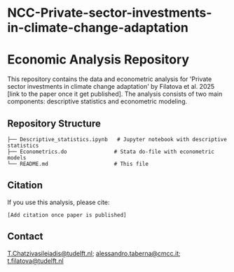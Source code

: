 # NCC-Private-sector-investments-in-climate-change-adaptation

# Economic Analysis Repository

This repository contains the data and econometric analysis for 'Private sector investments in climate change adaptation' by Filatova et al. 2025 [link to the paper once it get published]. The analysis consists of two main components: descriptive statistics and econometric modeling.

## Repository Structure

```
├── Descriptive_statistics.ipynb   # Jupyter notebook with descriptive statistics
├── Econometrics.do               # Stata do-file with econometric models
└── README.md                     # This file
```




## Citation

If you use this analysis, please cite:
```
[Add citation once paper is published]
```

## Contact
T.Chatzivasileiadis@tudelft.nl; alessandro.taberna@cmcc.it; t.filatova@tudelft.nl
